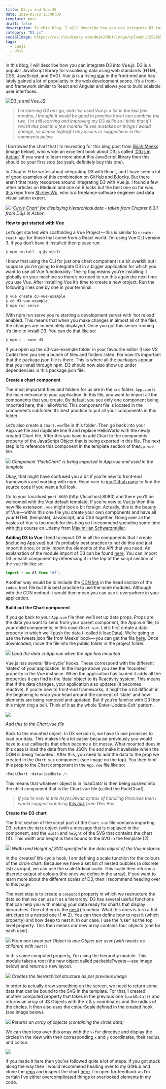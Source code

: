 ```yaml
---
title: D3.js and Vue.JS
date: 2019-01-03 15:00:00
template: post
draft: false
description: In this blog, I will describe how you can integrate D3 into Vue.js. I'm also introducing the Vue CLI and how to integrate D3 there.
category: "D3.js"
socialImage: https://res.cloudinary.com/dmim37dbf/image/upload/v1552855223/d3_vuejs.png
tags:
  - vuejs
  - d3js
---
```


In this blog, I will describe how you can integrate D3 into Vue.js. D3 is a popular JavaScript library for visualising data using web standards (HTML, CSS, JavaScript, and SVG). Vue.js is a rising [star](https://hasvuepassedreactyet.surge.sh/) in the front-end and has lately gained a lot of popularity in the web development scene. It’s a front-end framework similar to React and Angular and allows you to build scalable user interfaces.

![D3.js and Vue.JS](https://res.cloudinary.com/dmim37dbf/image/upload/v1552855223/d3_vuejs.png)

> _I’m learning D3 as I go, and I’ve used Vue.js a lot in the last few months, I thought it would be good to practice how I can combine the two. I’m still learning and improving my D3 skills so I think that if I revisit this post in a few months I’ll see mistakes or things I would change, so please highlight any issues or suggestions in the comments below._

I borrowed the chart that I’m recreating for this blog post from [Elijah Meeks](https://medium.com/@Elijah_Meeks) (image below), who wrote an excellent book about D3.js called [‘D3.js in Action’](https://www.amazon.com/D3-js-Action-Data-visualization-JavaScript/dp/1617294489/ref=sr_1_2?ie=UTF8&qid=1546022089&sr=8-2). If you want to learn more about this JavaScript library then this should be your first stop (so yeah, definitely buy this one).

In Chapter 9 he writes about integrating D3 with React, and I have seen a lot of good examples of this combination on GitHub and B.locks. But there aren’t that many resources around integrating D3 with Vue.js. I found a few other articles on Medium and one on B.locks but the best one so far was [this](https://github.com/sxywu/vue-d3-example) repo from [Shirley Wu](https://twitter.com/sxywu), who is a freelance software engineer and data visualisation expert.

![](https://cdn-images-1.medium.com/max/1600/1*sSCXT5xlNwSY9yWb6hWwtQ.png)
_[‘Circle Chart’](https://andre347.github.io/d3-vue-example/) for displaying hierarchical data - taken from Chapter 6.3.1 from D3js in Action_

**How to get started with Vue**

Let’s get started with scaffolding a Vue Project — this is similar to `create-react-app` for those that come from a React world. I’m using Vue CLI version 3. If you don’t have it installed then please run:

```javascript
$ npm install -g @vue/cli
```

I know that using the CLI for just one chart component is a bit overkill but I suppose you’re going to integrate D3 in a bigger application for which you want to use all Vue functionality. The -g flag means you’re installing it globally on your machine so there’s no need to run this again the next time you use Vue. After installing Vue it’s time to create a new project. Run the following lines one by one in your terminal:

```javascript
$ vue create d3-vue-example
$ cd d3-vue-example
$ npm run serve
```

With npm run serve you’re starting a development server with ‘hot reload’ enabled. This means that when you make changes in almost all of the files the changes are immediately displayed. Once you got this server running it’s time to install D3. You can do that like so:

```javascript
$ npm i --save d3
```

If you open up the d3-vue-example folder in your favourite editor (I use VS Code) then you see a bunch of files and folders listed. For now it’s important that the package.json file is there. This is where all the packages appear that you install through npm. D3 should now also show up under dependencies in this package.json file.

**Create a chart component**

The most important files and folders for us are in the `src` folder. `App.vue` is the main entrance to your application. In this file, you want to import all the components that you create. By default you see only one component being imported here; the HelloWorld. This component file is located in the components subfolder. It’s best practice to put all your components in this folder.

Let’s also create a `Chart.vue`file in this folder. Then go back into your App.vue file and duplicate line 9 and replace HelloWorld with the newly created Chart file. After this you have to add Chart to the components property of the JavaScript Object that is being exported in this file. The next step is to reference this component in the template section of the`App.vue` file.

![](https://cdn-images-1.medium.com/max/1600/1*ITQctBl97dsHfTNyzWLuKw.png)
_Component ‘PackChart’ is being imported in App.vue and used in the template_

Okay, that might have confused you a bit if you’re new to front-end frameworks and working with npm. Head over to [my Github page](https://github.com/andre347/d3-vue-example) to find the source code if you want a full look.

Go to your localhost `port 8080` (http://localhost:8080) and there you’ll be welcomed with the Vue default template. If you’re new to Vue.js then this new file extension `.vue` might look a bit foreign. Actually, this is the beauty of Vue — within this one file you create your own components and have all your HTML (template), JavaScript, and CSS together. Going over all the basics of Vue is too much for this blog so I recommend spending some time with [this](https://gitconnected.com/site/redirect/tutorials/2052) course on Udemy from [Maximilian Schwarzmüller](https://twitter.com/maxedapps?lang=en).

**Adding D3 to Vue**
I tend to import D3 in all the components that I create (including App.vue) but it’s probably best practice to not do this and just import it once, or only import the elements of the API that you need. An explanation of the module import of D3 can be found [here](https://stackoverflow.com/questions/50606982/what-is-the-correct-way-to-import-and-use-d3-and-its-submodules-in-es6/50610922). You can import D3 in each component by referencing it in the top of the script section of the vue file like so:

```javascript
import * as d3 from "d3";
```

Another way would be to include the [CDN link](https://cdnjs.com/libraries/d3) in the head section of the `index.html` file but it is best practice to use the node modules. Although with the CDN method it would then mean you can use it everywhere in your application.

**Build out the Chart component**

If you go back to your `App.vue` file then we’ll set up data props. Props are the data you want to send from your parent component, the App.vue file, to your child components, in this case `Chart.vue`. Let’s first create a data property in which we’ll push the data (I called it loadData). We’re going to use the tweets.json file from Meeks’ book — you can get the file [here](https://github.com/emeeks/d3_in_action_2/blob/master/data/tweets.json). Once downloaded, move the file into the public folder in the project folder.

![](https://cdn-images-1.medium.com/max/1600/1*ZQGG2RSMohMsqkK6TB95jg.png)
_Load the data in App.vue when the app has mounted_

Vue.js has several ‘life-cycle’ hooks. These correspond with the different ‘states’ of your application. In the image above you see the ‘mounted’ property in the Vue instance. When the application has loaded it adds all the properties it can find in the ‘data’ object to its Reactivity system. This means that if the data changes, your application also updates (it becomes reactive). If you’re new to front-end frameworks, it might be a bit difficult in the beginning to wrap your head around the concept of ‘state’ and how elements are being removed and updated. But if you’re familiar with D3 then this might ring a bell. Think of it as the whole ‘Enter-Update-Exit’ pattern.

![](https://cdn-images-1.medium.com/max/1200/1*kj7RDmS5p84FX90AOae8rA.png)

_Add this to the Chart.vue file_

Back to the mounted object. In D3 version 5, we have to use promises to load our data. This makes life a lot easier because previously you would have to use callbacks that often became a bit messy. What mounted does in this case is load the data from the JSON file and make it available when the DOM is being ‘mounted’. After this, you need to add the data to the prop we created in the `Chart.vue` component (see image on the top). You then bind this prop to the Chart component in the `App.vue` file like so:

```javascript
<PackChart :data=loadData />
```

This means that whatever object is in ‘loadData’ is then being pushed into the child component that is the Chart.vue file (called the PackChart).

> _If you’re new to this Async/Await syntax of handling Promises then I would suggest watching [this talk](https://www.youtube.com/watch?v=9YkUCxvaLEk) from Wes Bos._

**Create the D3 chart**

The first section of the script part of the `Chart.vue` file contains importing D3, return the `data` object (with a message that is displayed in the component, and the `width` and `height` of the SVG that contains the chart (1)). This width and height is then bound to the SVG in the template (2).

![](https://cdn-images-1.medium.com/max/1600/1*Gv_LO5n2Q2pHS2bT8cjxPw.png)
_Width and Height of SVG specified in the data object of the Vue instance_

In the ‘created’ life cycle hook, I am defining a scale function for the colours of the circle chart. Because we have a set list of nested bubbles (a discrete list) as input, we can use the scaleOrdinal scale. This scale then returns a discrete output of colours (the ones we define in the array). If you want to learn more about the different scales of D3, then I recommend heading over to this page.

The next step is to create a `computed` property in which we restructure the data so that we can use it as a hierarchy. D3 has several useful functions that can help you with making your data ready for charts that display hierarchies. One of them is the [nest()](http://learnjsdata.com/group_data.html) function. What this does is turn a flat structure to a nested one (1 => 2). You can then define how to nest it (which property) and how deep to nest it. In our case, I use the ‘user’ as the top level property. This then means our new array contains four objects (one for each user).

![](https://cdn-images-1.medium.com/max/1600/1*47A4s-nfFsQazSkELARyng.png)
_From one tweet per Object to one Object per user (with tweets as children) with `nest()`_

In this same computed property, I’m using the hierarchy module. This module takes a root (the new object called packableTweets — see image below) and returns a new layout.

![](https://cdn-images-1.medium.com/max/1600/1*j7_2YDy0M8uAfQSYQ9lSvQ.png)
_Creates the hierarchical structure as per previous image_

In order to actually draw something on the screen, we need to return some data that can be bound to the SVG in the template. For that, I created another computed property that takes in the previous one `(packData())` and returns an array of JS Objects with the x & y coordinates and the radius of the circles. It then also uses the colourScale defined in the created hook (see image below).

![](https://cdn-images-1.medium.com/max/1600/1*1IwQuNcM9L9PkeI6zl5AAQ.png)
_Returns an array of objects (containing the circle data)_

We can then loop over this array with the `v-for` directive and display the circles in the view with their corresponding `x` and `y` coordinates, their radius, and colour.

![](https://cdn-images-1.medium.com/max/1600/1*F01r_I7hUkAVVf-q1k4bZQ.png)

If you made it here then you’ve followed quite a lot of steps. If you got stuck along the way then I would recommend heading over to my GitHub and clone the [repo](https://github.com/andre347/d3-vue-example) and inspect the chart [here](https://andre347.github.io/d3-vue-example/). I’m open for feedback as I’m certain I’ve either overcomplicated things or overlooked elements in my code.

